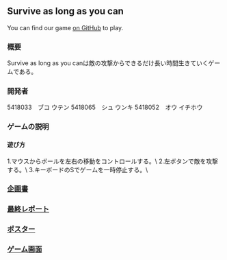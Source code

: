 ## Survive as long as you can

You can find our game [on GitHub](https://github.com/5418052ou/Game) to play.

### 概要

Survive as long as you canは敵の攻撃からできるだけ長い時間生きていくゲームである。

### 開発者

5418033　ブコ ウテン
5418065　シュ ウンキ
5418052　オウ イチホウ

### ゲームの説明

#### 遊び方

1.マウスからボールを左右の移動をコントロールする。\\
2.左ボタンで敵を攻撃する。\\
3.キーボードのSでゲームを一時停止する。\\

###  [企画書](https://github.com/5418065shuunki/shuunki.github.io/blob/master/dc1_2020_08.pdf)
###  [最終レポート]()
###  [ポスター](https://github.com/5418065shuunki/shuunki.github.io/blob/master/%E3%83%9D%E3%82%B9%E3%82%BF%E3%83%BC.png)
###  [ゲーム画面](https://github.com/5418065shuunki/shuunki.github.io/blob/master/%E3%83%9D%E3%82%B9%E3%82%BF%E3%83%BC2.PNG)
